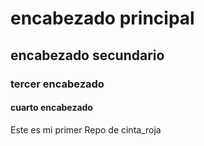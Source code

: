 # encabezado principal

## encabezado secundario

### tercer encabezado

#### cuarto encabezado

Este es mi primer Repo de cinta_roja